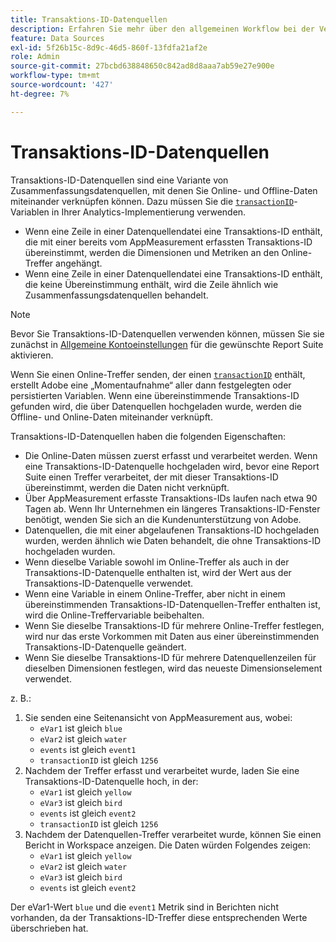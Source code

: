 ```yaml
---
title: Transaktions-ID-Datenquellen
description: Erfahren Sie mehr über den allgemeinen Workflow bei der Verwendung der Transaktions-ID-Datenquellen.
feature: Data Sources
exl-id: 5f26b15c-8d9c-46d5-860f-13fdfa21af2e
role: Admin
source-git-commit: 27bcbd638848650c842ad8d8aaa7ab59e27e900e
workflow-type: tm+mt
source-wordcount: '427'
ht-degree: 7%

---
```


# Transaktions-ID-Datenquellen

Transaktions-ID-Datenquellen sind eine Variante von Zusammenfassungsdatenquellen, mit denen Sie Online- und Offline-Daten miteinander verknüpfen können. Dazu müssen Sie die [`transactionID`](/help/implement/vars/page-vars/transactionid.md)-Variablen in Ihrer Analytics-Implementierung verwenden.

* Wenn eine Zeile in einer Datenquellendatei eine Transaktions-ID enthält, die mit einer bereits vom AppMeasurement erfassten Transaktions-ID übereinstimmt, werden die Dimensionen und Metriken an den Online-Treffer angehängt.
* Wenn eine Zeile in einer Datenquellendatei eine Transaktions-ID enthält, die keine Übereinstimmung enthält, wird die Zeile ähnlich wie Zusammenfassungsdatenquellen behandelt.

>[!NOTE]
>
>Bevor Sie Transaktions-ID-Datenquellen verwenden können, müssen Sie sie zunächst in [Allgemeine Kontoeinstellungen](/help/admin/admin/c-manage-report-suites/c-edit-report-suites/general/general-acct-settings-admin.md) für die gewünschte Report Suite aktivieren.

Wenn Sie einen Online-Treffer senden, der einen [`transactionID`](/help/implement/vars/page-vars/transactionid.md) enthält, erstellt Adobe eine „Momentaufnahme“ aller dann festgelegten oder persistierten Variablen. Wenn eine übereinstimmende Transaktions-ID gefunden wird, die über Datenquellen hochgeladen wurde, werden die Offline- und Online-Daten miteinander verknüpft.

Transaktions-ID-Datenquellen haben die folgenden Eigenschaften:

* Die Online-Daten müssen zuerst erfasst und verarbeitet werden. Wenn eine Transaktions-ID-Datenquelle hochgeladen wird, bevor eine Report Suite einen Treffer verarbeitet, der mit dieser Transaktions-ID übereinstimmt, werden die Daten nicht verknüpft.
* Über AppMeasurement erfasste Transaktions-IDs laufen nach etwa 90 Tagen ab. Wenn Ihr Unternehmen ein längeres Transaktions-ID-Fenster benötigt, wenden Sie sich an die Kundenunterstützung von Adobe.
* Datenquellen, die mit einer abgelaufenen Transaktions-ID hochgeladen wurden, werden ähnlich wie Daten behandelt, die ohne Transaktions-ID hochgeladen wurden.
* Wenn dieselbe Variable sowohl im Online-Treffer als auch in der Transaktions-ID-Datenquelle enthalten ist, wird der Wert aus der Transaktions-ID-Datenquelle verwendet.
* Wenn eine Variable in einem Online-Treffer, aber nicht in einem übereinstimmenden Transaktions-ID-Datenquellen-Treffer enthalten ist, wird die Online-Treffervariable beibehalten.
* Wenn Sie dieselbe Transaktions-ID für mehrere Online-Treffer festlegen, wird nur das erste Vorkommen mit Daten aus einer übereinstimmenden Transaktions-ID-Datenquelle geändert.
* Wenn Sie dieselbe Transaktions-ID für mehrere Datenquellenzeilen für dieselben Dimensionen festlegen, wird das neueste Dimensionselement verwendet.

z. B.:

1. Sie senden eine Seitenansicht von AppMeasurement aus, wobei:
   * `eVar1` ist gleich `blue`
   * `eVar2` ist gleich `water`
   * `events` ist gleich `event1`
   * `transactionID` ist gleich `1256`
2. Nachdem der Treffer erfasst und verarbeitet wurde, laden Sie eine Transaktions-ID-Datenquelle hoch, in der:
   * `eVar1` ist gleich `yellow`
   * `eVar3` ist gleich `bird`
   * `events` ist gleich `event2`
   * `transactionID` ist gleich `1256`
3. Nachdem der Datenquellen-Treffer verarbeitet wurde, können Sie einen Bericht in Workspace anzeigen. Die Daten würden Folgendes zeigen:
   * `eVar1` ist gleich `yellow`
   * `eVar2` ist gleich `water`
   * `eVar3` ist gleich `bird`
   * `events` ist gleich `event2`

Der eVar1-Wert `blue` und die `event1` Metrik sind in Berichten nicht vorhanden, da der Transaktions-ID-Treffer diese entsprechenden Werte überschrieben hat.
